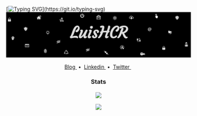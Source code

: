 
[![Typing SVG](https://readme-typing-svg.demolab.com?font=Azeret+Mono&size=25&pause=1000&color=CFCFCF&center=true&vCenter=true&width=846&height=60&lines=Hi.+Welcome+to+my+profile.;I'm+passionate+about+computers+and+I'm+currently;+learning+system+administration+and+cybersecurity.)](https://git.io/typing-svg)
![name-of-you-image](https://github.com/LuisHCR/LuisHCR/blob/main/banner/luishcrbanner.jpg?raw=true)
<p align="center">
  <a href="https://blog.luishcr.com" target="_blank"> Blog </a> &nbsp;•&nbsp;
  <a href="https://www.linkedin.com/in/luishcr" target="_blank"> Linkedin </a> &nbsp;•&nbsp; 
  <a href="https://twitter.com/Iuishcr" target="_blank"> Twitter </a> &nbsp;
</p>

 <h3 align="center">
  Stats
 </h3>
 
<p align="center">
  <a href="https://github.com/anuraghazra/github-readme-stats">
    <img align="center" src="https://github-readme-stats-luishcr.vercel.app/api?username=luishcr&count_private=true&hide=stars&show_icons=true&theme=github_dark&include_all_commits=true&custom_title=LuisHCR" />
  </a>
</p>

<p align="center">
  <a href="https://github.com/anuraghazra/convoychat">
    <img align="center" src="https://github-readme-stats-luishcr.vercel.app/api/top-langs?username=luishcr&langs_count=8&theme=github_dark&layout=compact" />
  </a>
</p>
